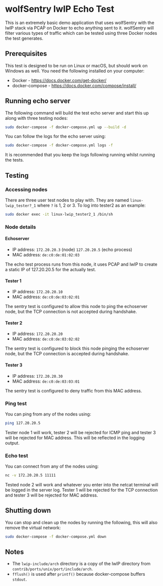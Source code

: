 # wolfSentry lwIP Echo Test

This is an extremely basic demo application that uses wolfSentry with the lwIP stack via PCAP on Docker to echo anything sent to it. wolfSentry will filter various types of traffic which can be tested using three Docker nodes the test generates.

## Prerequisites

This test is designed to be run on Linux or macOS, but should work on Windows as well. You need the following installed on your computer:

* Docker - <https://docs.docker.com/get-docker/>
* docker-compose - <https://docs.docker.com/compose/install/>

## Running echo server

The following command will build the test echo server and start this up along with three testing nodes:

```sh
sudo docker-compose -f docker-compose.yml up --build -d
```

You can follow the logs for the echo server using:

```sh
sudo docker-compose -f docker-compose.yml logs -f
```

It is recommended that you keep the logs following running whilst running the tests.

## Testing

### Accessing nodes

There are three user test nodes to play with. They are named `linux-lwip_tester?_1` where `?` is 1, 2 or 3. To log into tester2 as an example:

```sh
sudo docker exec -it linux-lwip_tester2_1 /bin/sh
```

### Node details

#### Echoserver

* IP address: `172.20.20.3` (node) `127.20.20.5` (echo process)
* MAC address: `de:c0:de:01:02:03`

The echo test process runs from this node, it uses PCAP and lwIP to create a static IP of 127.20.20.5 for the actually test.

#### Tester 1

* IP address: `172.20.20.10`
* MAC address: `de:c0:de:03:02:01`

The sentry test is configured to allow this node to ping the echoserver node, but the TCP connection is not accepted during handshake.

#### Tester 2

* IP address: `172.20.20.20`
* MAC address: `de:c0:de:03:02:02`

The sentry test is configured to block this node pinging the echoserver node, but the TCP connection is accepted during handshake.

#### Tester 3

* IP address: `172.20.20.30`
* MAC address: `de:c0:de:03:03:01`

The sentry test is configured to deny traffic from this MAC address.

### Ping test

You can ping from any of the nodes using:

```sh
ping 127.20.20.5
```

Tester node 1 will work, tester 2 will be rejected for ICMP ping and tester 3 will be rejected for MAC address. This will be reflected in the logging output.

### Echo test

You can connect from any of the nodes using:

```sh
nc -v 172.20.20.5 11111
```

Tested node 2 will work and whatever you enter into the netcat terminal will be logged in the server log. Tester 1 will be rejected for the TCP connection and tester 3 will be rejected for MAC address.

## Shutting down

You can stop and clean up the nodes by running the following, this will also remove the virtual network:

```sh
sudo docker-compose -f docker-compose.yml down
```

## Notes

* The `lwip-include/arch` directory is a copy of the lwIP directory from `contrib/ports/unix/port/include/arch`.
* `fflush()` is used after `printf()` because docker-compose buffers `stdout`.
